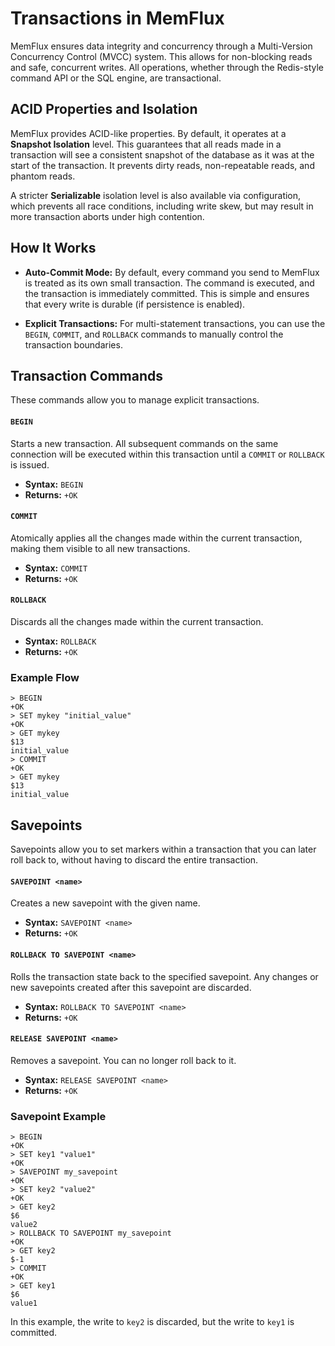 # Transactions in MemFlux

MemFlux ensures data integrity and concurrency through a Multi-Version Concurrency Control (MVCC) system. This allows for non-blocking reads and safe, concurrent writes. All operations, whether through the Redis-style command API or the SQL engine, are transactional.

## ACID Properties and Isolation

MemFlux provides ACID-like properties. By default, it operates at a **Snapshot Isolation** level. This guarantees that all reads made in a transaction will see a consistent snapshot of the database as it was at the start of the transaction. It prevents dirty reads, non-repeatable reads, and phantom reads.

A stricter **Serializable** isolation level is also available via configuration, which prevents all race conditions, including write skew, but may result in more transaction aborts under high contention.

## How It Works

- **Auto-Commit Mode:** By default, every command you send to MemFlux is treated as its own small transaction. The command is executed, and the transaction is immediately committed. This is simple and ensures that every write is durable (if persistence is enabled).

- **Explicit Transactions:** For multi-statement transactions, you can use the `BEGIN`, `COMMIT`, and `ROLLBACK` commands to manually control the transaction boundaries.

## Transaction Commands

These commands allow you to manage explicit transactions.

#### `BEGIN`
Starts a new transaction. All subsequent commands on the same connection will be executed within this transaction until a `COMMIT` or `ROLLBACK` is issued.
- **Syntax:** `BEGIN`
- **Returns:** `+OK`

#### `COMMIT`
Atomically applies all the changes made within the current transaction, making them visible to all new transactions.
- **Syntax:** `COMMIT`
- **Returns:** `+OK`

#### `ROLLBACK`
Discards all the changes made within the current transaction.
- **Syntax:** `ROLLBACK`
- **Returns:** `+OK`

### Example Flow
```
> BEGIN
+OK
> SET mykey "initial_value"
+OK
> GET mykey
$13
initial_value
> COMMIT
+OK
> GET mykey
$13
initial_value
```

## Savepoints

Savepoints allow you to set markers within a transaction that you can later roll back to, without having to discard the entire transaction.

#### `SAVEPOINT <name>`
Creates a new savepoint with the given name.
- **Syntax:** `SAVEPOINT <name>`
- **Returns:** `+OK`

#### `ROLLBACK TO SAVEPOINT <name>`
Rolls the transaction state back to the specified savepoint. Any changes or new savepoints created after this savepoint are discarded.
- **Syntax:** `ROLLBACK TO SAVEPOINT <name>`
- **Returns:** `+OK`

#### `RELEASE SAVEPOINT <name>`
Removes a savepoint. You can no longer roll back to it.
- **Syntax:** `RELEASE SAVEPOINT <name>`
- **Returns:** `+OK`

### Savepoint Example
```
> BEGIN
+OK
> SET key1 "value1"
+OK
> SAVEPOINT my_savepoint
+OK
> SET key2 "value2"
+OK
> GET key2
$6
value2
> ROLLBACK TO SAVEPOINT my_savepoint
+OK
> GET key2
$-1
> COMMIT
+OK
> GET key1
$6
value1
```
In this example, the write to `key2` is discarded, but the write to `key1` is committed.